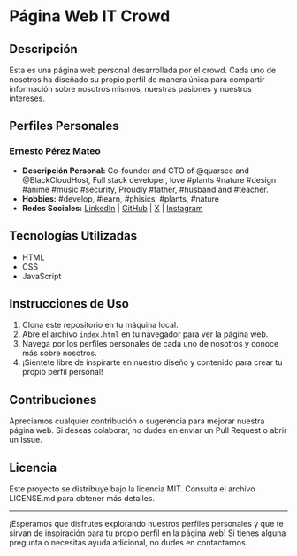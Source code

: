 # Página Web IT Crowd

## Descripción
Esta es una página web personal desarrollada por el crowd. Cada uno de nosotros ha diseñado su propio perfil de manera única para compartir información sobre nosotros mismos, nuestras pasiones y nuestros intereses.

## Perfiles Personales

### Ernesto Pérez Mateo
- **Descripción Personal:** Co-founder and CTO of @quarsec and @BlackCloudHost, Full stack developer, love #plants #nature #design #anime #music #security, Proudly #father, #husband and #teacher.
- **Hobbies:** #develop, #learn, #phisics, #plants, #nature
- **Redes Sociales:** [LinkedIn](https://do.linkedin.com/in/ernesto-perez-m) | [GitHub](https://github.com/ReactSn0w) | [X](https://twitter.com/erperezm) 
|  [Instagram](https://www.instagram.com/erperezm/)


## Tecnologías Utilizadas
- HTML
- CSS
- JavaScript


## Instrucciones de Uso
1. Clona este repositorio en tu máquina local.
2. Abre el archivo `index.html` en tu navegador para ver la página web.
3. Navega por los perfiles personales de cada uno de nosotros y conoce más sobre nosotros.
4. ¡Siéntete libre de inspirarte en nuestro diseño y contenido para crear tu propio perfil personal!

## Contribuciones
Apreciamos cualquier contribución o sugerencia para mejorar nuestra página web. Si deseas colaborar, no dudes en enviar un Pull Request o abrir un Issue.

## Licencia
Este proyecto se distribuye bajo la licencia MIT. Consulta el archivo LICENSE.md para obtener más detalles.

---

¡Esperamos que disfrutes explorando nuestros perfiles personales y que te sirvan de inspiración para tu propio perfil en la página web! Si tienes alguna pregunta o necesitas ayuda adicional, no dudes en contactarnos.



